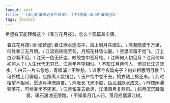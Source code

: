 ```yaml
---
layout: post
title: '《半小时漫画必背古诗词》-[中]陈磊·半小时漫画团队'
tags: [books]
---
```


希望有天能理解这个《春江花月夜》，怎么个孤篇盖全唐。
<p align="center">
  春江花月夜\
  唐·张若虚\
  春江潮水连海平，海上明月共潮生。\
  滟滟随波千万里，何处春江无月明。\
  江流宛转绕芳甸，月照花林皆似霰。\
  空里流霜不觉飞，汀上白沙看不见。\
  江天一色无纤尘，皎皎空中孤月轮。\
  江畔何人初见月？江月何年初照人？\
  人生代代无穷已，江月年年望相似。\
  不知江月待何人，但见长江送流水。\
  白云一片去悠悠，青枫浦上不胜愁。\
  谁家今夜扁舟子？何处相思明月楼？\
  可怜楼上月徘徊，应照离人妆镜台。\
  玉户帘中卷不去，捣衣砧上拂还来。\
  此时相望不相闻，愿逐月华流照君。\
  鸿雁长飞光不度，鱼龙潜跃水成文。\
  昨夜闲潭梦落花，可怜春半不还家。\
  江月留春去欲尽，江潭落月复西斜。\
  斜月沉沉藏海雾，碣石潇湘无限路。\
  不知乘月几人归，落月摇情满江树。
</p>
